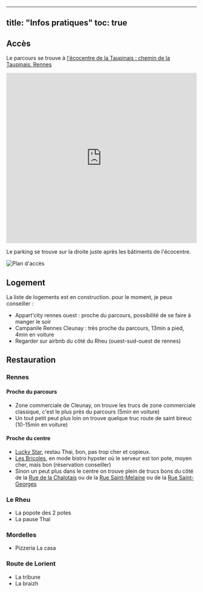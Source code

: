 
---
title: "Infos pratiques"
toc: true
---

## Accès

Le parcours se trouve à [l'écocentre de la Taupinais : chemin de la Taupinais, Rennes](https://goo.gl/maps/c9bpS9bUDBwbPeWKA)

<iframe src="https://www.google.com/maps/embed?pb=!1m18!1m12!1m3!1d2664.6484469648417!2d-1.721324483909755!3d48.097725579220295!2m3!1f0!2f0!3f0!3m2!1i1024!2i768!4f13.1!3m3!1m2!1s0x480ee05cd6c39ecb%3A0xb16be5143f6d15bb!2s%C3%89cocentre%20de%20la%20Taupinais!5e0!3m2!1sfr!2sfr!4v1602010265882!5m2!1sfr!2sfr" width="100%" height="450" frameborder="0" style="border:0;" allowfullscreen="" aria-hidden="false" tabindex="0"></iframe>

Le parking se trouve sur la droite juste après les bâtiments de l'écocentre.

![Plan d'accès](/protocole_sanitaire/plan_QG_covid.jpg)
 
## Logement

La liste de logements est en construction. pour le moment, je peux conseiller :

 - Appart'city rennes ouest : proche du parcours, possibilité de se faire à manger le soir
 - Campanile Rennes Cleunay : très proche du parcours, 13min a pied, 4min en voiture
 - Regarder sur airbnb du côté du Rheu (ouest-sud-ouest de rennes)

## Restauration


### Rennes

#### Proche du parcours

 - Zone commerciale de Cleunay, on trouve les trucs de zone commerciale classique, c'est le plus près du parcours (5min en voiture)
 - Un tout petit peut plus loin on trouve quelque truc route de saint bireuc (10-15min en voiture)

#### Proche du centre

 - [Lucky Star](https://goo.gl/maps/cqRVT4C3PfPoWaBB9), restau Thai, bon, pas trop cher et copieux.
 - [Les Bricoles](https://goo.gl/maps/Pfz3238gESt1g94t9), en mode bistro hypster où le serveur est ton pote, moyen cher, mais bon (réservation conseiller)
 - Sinon un peut plus dans le centre on trouve plein de trucs bons du côté de la [Rue de la Chalotais](https://goo.gl/maps/vXFcRYf1AG5UhgTJ6) ou de la [Rue Saint-Melaine](https://goo.gl/maps/DfiDiCB4gxadjnv77) ou de la [Rue Saint-Georges](https://goo.gl/maps/h8vrfyXheDZkfkkx6)

### Le Rheu

 - La popote des 2 potes
 - La pause Thaï

### Mordelles

 - Pizzeria La casa

### Route de Lorient

 - La tribune
 - La braizh
